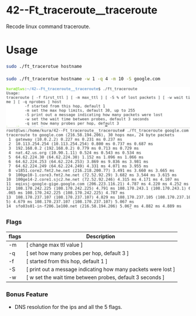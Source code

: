# 42--Ft_traceroute__traceroute
Recode linux command traceroute.

# Usage

```sh
sudo ./ft_tracerotue hostname

sudo ./ft_tracerotue hostname -w 1 -q 4 -m 10 -S google.com
```
![h_flag](images/a.png)
![idk](images/c.png)

### Flags
| flags | Description |
| ------ | ------ |
| -m | [ change max ttl value ] |
| -q | [ set how many probes per hop, default 3 ] |
| -f | [ started from this hop, default 1 ] |
| -S | [ print out a message indicating how many packets were lost ] |
| -w | [ w set the wait time between probes, default 3 seconds ] |

### Bonus Feature
- DNS resolution for the ips and all the 5 flags.
